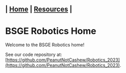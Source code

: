 | [Home](https://peanutnotcashew.github.io/Robotics_2023) | [Resources](https://peanutnotcashew.github.io/Robotics_2023/resources) |
---
# BSGE Robotics Home
Welcome to the BSGE Robotics home!  

See our code repository at: [https://github.com/PeanutNotCashew/Robotics_2023](https://github.com/PeanutNotCashew/Robotics_2023).
